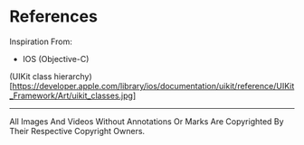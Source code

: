 References
======

Inspiration From:

- IOS (Objective-C)

(UIKit class hierarchy)[https://developer.apple.com/library/ios/documentation/uikit/reference/UIKit_Framework/Art/uikit_classes.jpg]


- - - - - -
All Images And Videos Without Annotations Or Marks Are Copyrighted By Their Respective Copyright Owners.
